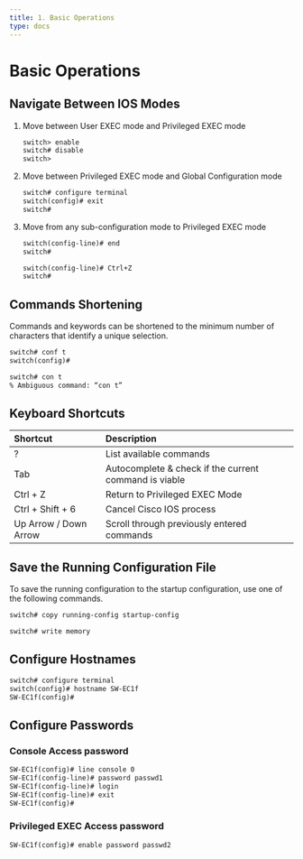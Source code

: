 ```yaml
---
title: 1. Basic Operations
type: docs
---
```


# Basic Operations

## Navigate Between IOS Modes

1. Move between User EXEC mode and Privileged EXEC mode
   ```txt
   switch> enable
   switch# disable
   switch>
   ```
2. Move between Privileged EXEC mode and Global Configuration mode
   ```txt
   switch# configure terminal
   switch(config)# exit
   switch#
   ```
3. Move from any sub-configuration mode to Privileged EXEC mode
   ```txt
   switch(config-line)# end
   switch#
   ```
   ```txt
   switch(config-line)# Ctrl+Z
   switch#
   ```

## Commands Shortening

Commands and keywords can be shortened to the minimum number of characters that identify a unique selection.

```txt
switch# conf t
switch(config)#
```

```txt
switch# con t
% Ambiguous command: “con t”
```

## Keyboard Shortcuts

| Shortcut              | Description                                           |
| :-------------------- | :---------------------------------------------------- |
| ?                     | List available commands                               |
| Tab                   | Autocomplete & check if the current command is viable |
| Ctrl + Z              | Return to Privileged EXEC Mode                        |
| Ctrl + Shift + 6      | Cancel Cisco IOS process                              |
| Up Arrow / Down Arrow | Scroll through previously entered commands            |

## Save the Running Configuration File

To save the running configuration to the startup configuration, use one of the following commands.

```txt
switch# copy running-config startup-config
```

```txt
switch# write memory
```

## Configure Hostnames

```txt
switch# configure terminal
switch(config)# hostname SW-EC1f
SW-EC1f(config)#
```

## Configure Passwords

### Console Access password

```txt
SW-EC1f(config)# line console 0
SW-EC1f(config-line)# password passwd1
SW-EC1f(config-line)# login
SW-EC1f(config-line)# exit
SW-EC1f(config)#
```

### Privileged EXEC Access password

```txt
SW-EC1f(config)# enable password passwd2
```
